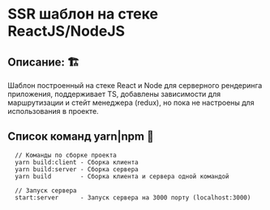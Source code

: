 # SSR шаблон на стеке ReactJS/NodeJS #


## Описание: 🏗️ ##
  Шаблон построенный на стеке React и Node для серверного рендеринга приложения,
  поддерживает TS, добавлены зависимости для маршрутизации и стейт менеджера (redux),
  но пока не настроены для использования в проекте.
  
  
## Список команд yarn|npm 🤖 ##
```
  // Команды по сборке проекта
  yarn build:client - Сборка клиента
  yarn build:server - Сборка сервера
  yarn build        - Сборка клиента и сервера одной командой
  
  // Запуск сервера
  start:server      - Запуск сервера на 3000 порту (localhost:3000)
```
